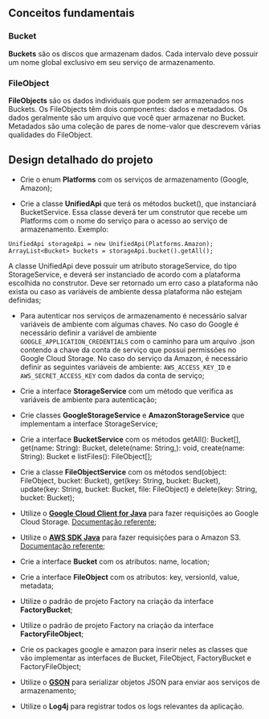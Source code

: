 ## Conceitos fundamentais

### Bucket

**Buckets** são os discos que armazenam dados. Cada intervalo deve possuir um nome global exclusivo em seu serviço de armazenamento.

### FileObject

**FileObjects** são os dados individuais que podem ser armazenados nos Buckets. Os FileObjects têm dois componentes: dados e metadados. Os dados geralmente são um arquivo que você quer armazenar no Bucket. Metadados são uma coleção de pares de nome-valor que descrevem várias qualidades do FileObject.


## Design detalhado do projeto

- Crie o enum **Platforms** com os serviços de armazenamento (Google, Amazon);

- Crie a classe **UnifiedApi** que terá os métodos bucket(), que instanciará BucketService. Essa classe deverá ter um construtor que recebe um Platforms com o nome do serviço para o acesso ao serviço de armazenamento.
Exemplo:

```
UnifiedApi storageApi = new UnifiedApi(Platforms.Amazon);
ArrayList<Bucket> buckets = storageApi.bucket().getAll();
 ```

A classe UnifiedApi deve possuir um atributo storageService, do tipo StorageService, e deverá ser instanciado de acordo com a plataforma escolhida no construtor. Deve ser retornado um erro caso a plataforma não exista ou caso as variáveis de ambiente dessa plataforma não estejam definidas;

- Para autenticar nos serviços de armazenamento é necessário salvar variáveis de ambiente com algumas chaves. No caso do Google é necessário definir a variável de ambiente `GOOGLE_APPLICATION_CREDENTIALS` com o caminho para um arquivo .json contendo a chave da conta de serviço que possui permissões no Google Cloud Storage. No caso do serviço da Amazon, é necessário definir as seguintes variáveis de ambiente: `AWS_ACCESS_KEY_ID` e `AWS_SECRET_ACCESS_KEY` com dados da conta de serviço;

- Crie a interface **StorageService** com um método que verifica as variáveis de ambiente para autenticação;

- Crie classes **GoogleStorageService** e **AmazonStorageService** que implementam a interface StorageService;

- Crie a interface **BucketService** com os métodos getAll(): Bucket[], get(name: String): Bucket, delete(name: String,): void, create(name: String): Bucket e listFiles(): FileObject[];

- Crie a classe **FileObjectService** com os métodos send(object: FileObject, bucket: Bucket), get(key: String, bucket: Bucket), update(key: String, bucket: Bucket, file: FileObject) e delete(key: String, bucket: Bucket);

- Utilize o [**Google Cloud Client for Java**](https://github.com/googleapis/google-cloud-java/tree/master/google-cloud-clients/google-cloud-storage) para fazer requisições ao Google Cloud Storage. [Documentação referente](https://cloud.google.com/storage/docs/reference/libraries#client-libraries-install-java);

- Utilize o [**AWS SDK Java**](https://github.com/aws/aws-sdk-java) para fazer requisições para o Amazon S3. [Documentação referente](https://docs.aws.amazon.com/sdk-for-java/v1/developer-guide/examples-s3.html);

- Crie a interface **Bucket** com os atributos: name, location;

- Crie a interface **FileObject** com os atributos: key, versionId, value, metadata;

- Utilize o padrão de projeto Factory na criação da interface **FactoryBucket**;

- Utilize o padrão de projeto Factory na criação da interface **FactoryFileObject**;

- Crie os packages google e amazon para inserir neles as classes que vão implementar as interfaces de Bucket, FileObject, FactoryBucket e FactoryFileObject;

- Utilize o [**GSON**](https://github.com/google/gson) para serializar objetos JSON para enviar aos serviços de armazenamento;

- Utilize o **Log4j** para registrar todos os logs relevantes da aplicação.
